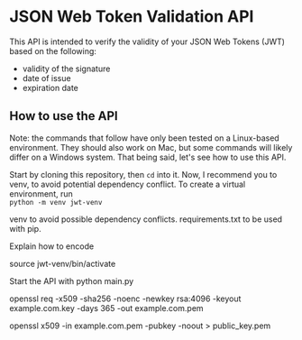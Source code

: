# JSON Web Token Validation API

This API is intended to verify the validity of your JSON Web Tokens (JWT) based on the following:
- validity of the signature
- date of issue
- expiration date

## How to use the API

Note: the commands that follow have only been tested on a Linux-based environment. They should also work on Mac, but some commands will likely differ on a Windows system. That being said, let's see how to use this API.

Start by cloning this repository, then `cd` into it. Now, I recommend you to venv, to avoid potential dependency conflict. To create a virtual environment, run  
`python -m venv jwt-venv`

venv to avoid possible dependency conflicts.
requirements.txt to be used with pip.

Explain how to encode


source jwt-venv/bin/activate

Start the API with python main.py

openssl req -x509 -sha256 -noenc -newkey rsa:4096 -keyout example.com.key -days 365 -out example.com.pem

openssl x509 -in example.com.pem -pubkey -noout > public_key.pem